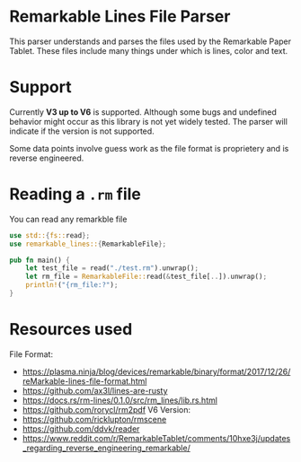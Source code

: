  # Remarkable Lines File Parser
 This parser understands and parses the files used by the Remarkable Paper Tablet.
 These files include many things under which is lines, color and text.

 # Support
 Currently **V3 up to V6** is supported.
 Although some bugs and undefined behavior might occur as this library is not yet widely tested.
 The parser will indicate if the version is not supported.

 Some data points involve guess work as the file format is proprietery and is reverse engineered.

 # Reading a `.rm` file
 You can read any remarkble file

 ```rust
 use std::{fs::read};
 use remarkable_lines::{RemarkableFile};

 pub fn main() {
     let test_file = read("./test.rm").unwrap();
     let rm_file = RemarkableFile::read(&test_file[..]).unwrap();
     println!("{rm_file:?");
 }
 ```

# Resources used
File Format:
- https://plasma.ninja/blog/devices/remarkable/binary/format/2017/12/26/reMarkable-lines-file-format.html
- https://github.com/ax3l/lines-are-rusty
- https://docs.rs/rm-lines/0.1.0/src/rm_lines/lib.rs.html
- https://github.com/rorycl/rm2pdf
V6 Version:
- https://github.com/ricklupton/rmscene
- https://github.com/ddvk/reader
- https://www.reddit.com/r/RemarkableTablet/comments/10hxe3j/updates_regarding_reverse_engineering_remarkable/
